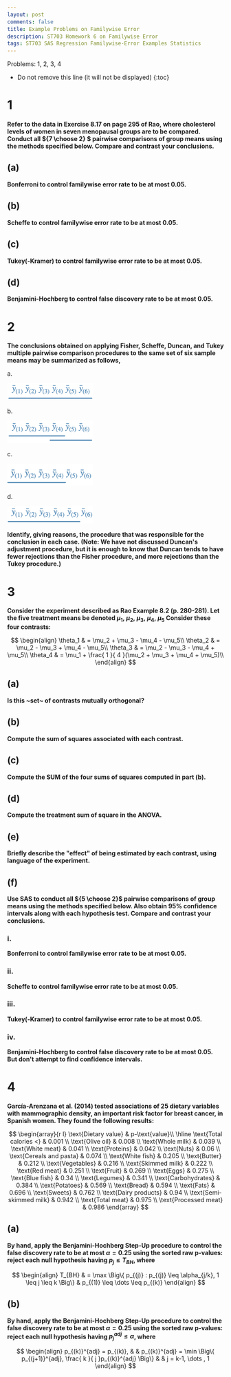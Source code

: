 ```yaml
---
layout: post
comments: false
title: Example Problems on Familywise Error
description: ST703 Homework 6 on Familywise Error
tags: ST703 SAS Regression Familywise-Error Examples Statistics
---
```


Problems: 1, 2, 3, 4


* Do not remove this line (it will not be displayed)
{:toc}


# 1
**Refer to the data in Exercise 8.17 on page 295 of Rao, where cholesterol levels of women in seven menopausal groups are to be compared. Conduct all ${7 \choose  2} $ pairwise comparisons of group means using the methods specified below. Compare and contrast your conclusions.**


## (a)
**Bonferroni to control familywise error rate to be at most 0.05.**


## (b)
**Scheffe to control familywise error rate to be at most 0.05.**


## (c)
**Tukey(-Kramer) to control familywise error rate to be at most 0.05.**


## (d)
**Benjamini-Hochberg to control false discovery rate to be at most 0.05.**




# 2
**The conclusions obtained on applying Fisher, Scheffe, Duncan, and Tukey multiple pairwise comparison procedures to the same set of six sample means may be summarized as follows,**

a.

<img src="../img/post_img/2019-10-19-ST703-Familywise-Error/2a.png" width="200">



b.

<img src="../img/post_img/2019-10-19-ST703-Familywise-Error/2b.png" width="200">


c.

<img src="../img/post_img/2019-10-19-ST703-Familywise-Error/2c.png" width="200">


d.

<img src="../img/post_img/2019-10-19-ST703-Familywise-Error/2d.png" width="200">


**Identify, giving reasons, the procedure that was responsible for the conclusion in each case. (Note: We have not discussed Duncan's adjustment procedure, but it is enough to know that Duncan tends to have fewer rejections than the Fisher procedure, and more rejections than the Tukey procedure.)**


# 3
**Consider the experiment described as Rao Example 8.2 (p. 280-281). Let the five treatment
means be denoted $\mu_1,\ \mu_2,\ \mu_3,\ \mu_4,\ \mu_5$ Consider these four contrasts:**

$$
	\begin{align}
		\theta_1 & = \mu_2 + \mu_3 - \mu_4 - \mu_5\\
		\theta_2 & = \mu_2 - \mu_3 + \mu_4 - \mu_5\\
		\theta_3 & = \mu_2 - \mu_3 - \mu_4 + \mu_5\\
		\theta_4 & = \mu_1 + \frac{ 1 }{ 4 }(\mu_2 + \mu_3 + \mu_4 + \mu_5)\\
	\end{align}
$$


## (a)
**Is this ~set~ of contrasts mutually orthogonal?**


## (b)
**Compute the sum of squares associated with each contrast.**


## (c)
**Compute the SUM of the four sums of squares computed in part (b).**


## (d)
**Compute the treatment sum of square in the ANOVA.**


## (e)
**Briefly describe the "effect" of being estimated by each contrast, using language of the experiment.**



## (f)
**Use SAS to conduct all ${5 \choose 2}$ pairwise comparisons of group means using the methods specified below. Also obtain 95% confidence intervals along with each hypothesis test. Compare and contrast your conclusions.**


### i.
**Bonferroni to control familywise error rate to be at most 0.05.**


### ii.
**Scheffe to control familywise error rate to be at most 0.05.**



### iii.
**Tukey(-Kramer) to control familywise error rate to be at most 0.05.**


### iv.
**Benjamini-Hochberg to control false discovery rate to be at most 0.05. But don't attempt to find confidence intervals.**
# 4
**García-Arenzana et al. (2014) tested associations of 25 dietary variables with mammographic density, an important risk factor for breast cancer, in Spanish women. They found the following results:**


$$
\begin{array}{r l}
	\text{Dietary value} & p-\text{value}\\ \hline
	\text{Total calories <} & 0.001 \\ 
	\text{Olive oil} & 0.008 \\ 
	\text{Whole milk} & 0.039 \\ 
	\text{White meat} & 0.041 \\ 
	\text{Proteins} & 0.042 \\ 
	\text{Nuts} & 0.06 \\ 
	\text{Cereals and pasta} & 0.074 \\ 
	\text{White fish} & 0.205 \\ 
	\text{Butter} & 0.212 \\ 
	\text{Vegetables} & 0.216 \\ 
	\text{Skimmed milk} & 0.222 \\ 
	\text{Red meat} & 0.251 \\ 
	\text{Fruit} & 0.269 \\ 
	\text{Eggs} & 0.275 \\ 
	\text{Blue fish} & 0.34 \\ 
	\text{Legumes} & 0.341 \\ 
	\text{Carbohydrates} & 0.384 \\ 
	\text{Potatoes} & 0.569 \\ 
	\text{Bread} & 0.594 \\ 
	\text{Fats} & 0.696 \\ 
	\text{Sweets} & 0.762 \\ 
	\text{Dairy products} & 0.94 \\ 
	\text{Semi-skimmed milk} & 0.942 \\ 
	\text{Total meat} & 0.975 \\ 
	\text{Processed meat} & 0.986
\end{array}
$$

## (a)
**By hand, apply the Benjamini-Hochberg Step-Up procedure to control the false discovery rate to be at most $\alpha = 0.25$ using the sorted raw p-values: reject each null hypothesis having $p_j \leq T_{BH}$, where**

$$
	\begin{align}
		T_{BH} & = \max \Big\{ p_{(j)} : p_{(j)} \leq \alpha_{j/k}, 1 \leq j \leq k \Big\} & p_{(1)} \leq \dots \leq p_{(k)}
	\end{align}
$$



## (b)
**By hand, apply the Benjamini-Hochberg Step-Up procedure to control the false discovery rate to be at most $\alpha = 0.25$ using the sorted raw p-values: reject each null hypothesis having $p_j^{adj} \leq \alpha$, where**

$$
	\begin{align}
		p_{(k)}^{adj} = p_{(k)}, & & p_{(k)}^{adj} = \min \Big\{ p_{(j+1)}^{adj}, \frac{ k }{ j }p_{(k)}^{adj} \Big\} & & j = k-1, \dots , 1
	\end{align}
$$

